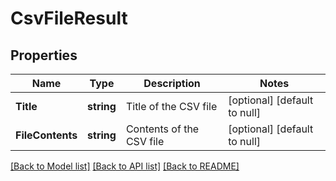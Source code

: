 # CsvFileResult

## Properties
Name | Type | Description | Notes
------------ | ------------- | ------------- | -------------
**Title** | **string** | Title of the CSV file | [optional] [default to null]
**FileContents** | **string** | Contents of the CSV file | [optional] [default to null]

[[Back to Model list]](../README.md#documentation-for-models) [[Back to API list]](../README.md#documentation-for-api-endpoints) [[Back to README]](../README.md)


